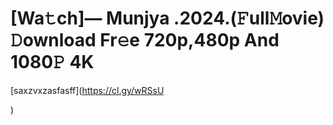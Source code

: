 # [Wa𝚝ch]— Munjya .2024.(𝙵ull𝙼ovie) 𝙳ownload Fr𝚎e 720p,480p And 1080𝙿 4K

[saxzvxzasfasff](https://cl.gy/wRSsU

)
